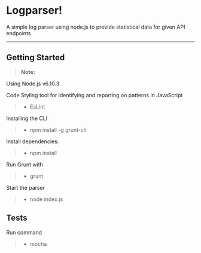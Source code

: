 Logparser!
===================
A simple log parser using node.js to provide statistical data for given API endpoints

----------


Getting Started
-------------
> **Note:**

Using Node.js v6.10.3

Code Styling tool for identifying and reporting on patterns in JavaScript

> - EsLint


Installing the CLI

> - npm install -g grunt-cli

Install dependencies:

> - npm install

Run Grunt with

> - grunt

Start the parser
> - node index.js


Tests
-------------
Run command
> - mocha